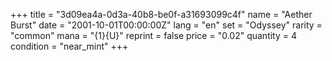 +++
title = "3d09ea4a-0d3a-40b8-be0f-a31693099c4f"
name = "Aether Burst"
date = "2001-10-01T00:00:00Z"
lang = "en"
set = "Odyssey"
rarity = "common"
mana = "{1}{U}"
reprint = false
price = "0.02"
quantity = 4
condition = "near_mint"
+++
